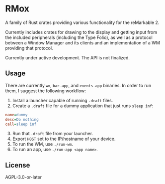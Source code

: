 # RMox

A family of Rust crates providing various functionality for the reMarkable 2.

Currently includes crates for drawing to the display and getting input from the included peripherals (including the Type Folio), as well as a protocol between a Window Manager and its clients and an implementation of a WM providing that protocol.

Currently under active development. The API is not finalized.

## Usage

There are currently `wm`, `bar-app`, and `events-app` binaries.
In order to run them, I suggest the following workflow:

1. Install a launcher capable of running `.draft` files.
2. Create a `.draft` file for a dummy application that just runs `sleep inf`:

```ini
name=dummy
desc=Do nothing
call=sleep inf
```

3. Run that `.draft` file from your launcher.
4. Export `HOST` set to the IP/hostname of your device.
4. To run the WM, use `./run-wm`.
5. To run an app, use `./run-app <app name>`.

## License

AGPL-3.0-or-later
